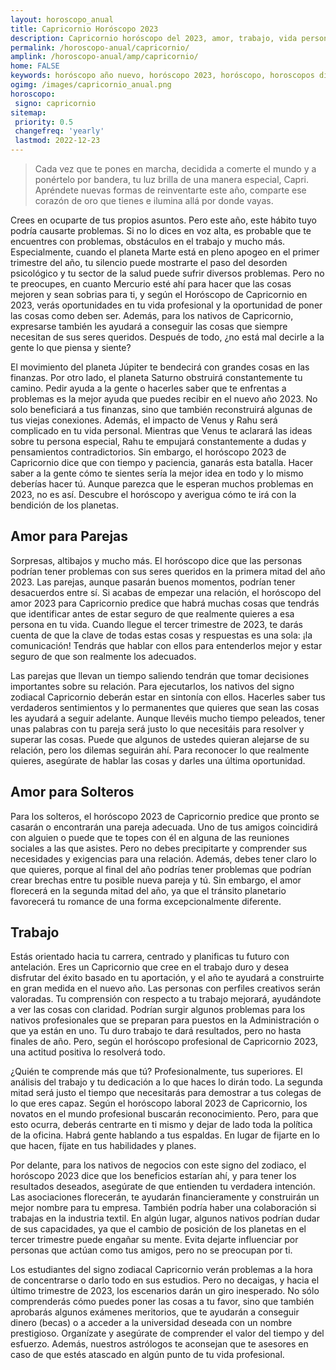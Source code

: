 ```yaml
---
layout: horoscopo_anual
title: Capricornio Horóscopo 2023 
description: Capricornio horóscopo del 2023, amor, trabajo, vida personal. Todas las predicciones para Capricornio 2023 gratis. Disfruta este año nuevo.
permalink: /horoscopo-anual/capricornio/
amplink: /horoscopo-anual/amp/capricornio/
home: FALSE
keywords: horóscopo año nuevo, horóscopo 2023, horóscopo, horoscopos diarios gratis del dia de hoy, horóscopo diario gratis,horóscopo ano nuevo 2023, horóscopo esperanza gracia, horoscopo Capricornio 2023, horoscop, horóscopos gratis, horoscopo Capricornio, horoscopo Capricornio 2023 gratis, Tarot, Astrologia, Zodíaco, Capricornio, horoscopo gratis,tarot en femenino,videncia gratuita,horoscopos gratuitos,horóscopos, astrologia,videncia gratis
ogimg: /images/capricornio_anual.png
horoscopo:
 signo: capricornio
sitemap:
 priority: 0.5
 changefreq: 'yearly'
 lastmod: 2022-12-23
---
```





> Cada vez que te pones en marcha, decidida a comerte el mundo y a ponértelo por bandera, tu luz brilla de una manera especial, Capri. Apréndete nuevas formas de reinventarte este año, comparte ese corazón de oro que tienes e ilumina allá por donde vayas.


Crees en ocuparte de tus propios asuntos. Pero este año, este hábito tuyo podría causarte problemas. Si no lo dices en voz alta, es probable que te encuentres con problemas, obstáculos en el trabajo y mucho más. Especialmente, cuando el planeta Marte está en pleno apogeo en el primer trimestre del año, tu silencio puede mostrarte el paso del desorden psicológico y tu sector de la salud puede sufrir diversos problemas. Pero no te preocupes, en cuanto Mercurio esté ahí para hacer que las cosas mejoren y sean sobrias para ti, y según el Horóscopo de Capricornio en 2023, verás oportunidades en tu vida profesional y la oportunidad de poner las cosas como deben ser. Además, para los nativos de Capricornio, expresarse también les ayudará a conseguir las cosas que siempre necesitan de sus seres queridos. Después de todo, ¿no está mal decirle a la gente lo que piensa y siente?

El movimiento del planeta Júpiter te bendecirá con grandes cosas en las finanzas. Por otro lado, el planeta Saturno obstruirá constantemente tu camino. Pedir ayuda a la gente o hacerles saber que te enfrentas a problemas es la mejor ayuda que puedes recibir en el nuevo año 2023. No solo beneficiará a tus finanzas, sino que también reconstruirá algunas de tus viejas conexiones. Además, el impacto de Venus y Rahu será complicado en tu vida personal. Mientras que Venus te aclarará las ideas sobre tu persona especial, Rahu te empujará constantemente a dudas y pensamientos contradictorios. Sin embargo, el horóscopo 2023 de Capricornio dice que con tiempo y paciencia, ganarás esta batalla. Hacer saber a la gente cómo te sientes sería la mejor idea en todo y lo mismo deberías hacer tú. Aunque parezca que le esperan muchos problemas en 2023, no es así. Descubre el horóscopo y averigua cómo te irá con la bendición de los planetas.

## Amor para Parejas

Sorpresas, altibajos y mucho más. El horóscopo dice que las personas podrían tener problemas con sus seres queridos en la primera mitad del año 2023. Las parejas, aunque pasarán buenos momentos, podrían tener desacuerdos entre sí. Si acabas de empezar una relación, el horóscopo del amor 2023 para Capricornio predice que habrá muchas cosas que tendrás que identificar antes de estar seguro de que realmente quieres a esa persona en tu vida. Cuando llegue el tercer trimestre de 2023, te darás cuenta de que la clave de todas estas cosas y respuestas es una sola: ¡la comunicación! Tendrás que hablar con ellos para entenderlos mejor y estar seguro de que son realmente los adecuados.

Las parejas que llevan un tiempo saliendo tendrán que tomar decisiones importantes sobre su relación. Para ejecutarlos, los nativos del signo zodiacal Capricornio deberán estar en sintonía con ellos. Hacerles saber tus verdaderos sentimientos y lo permanentes que quieres que sean las cosas les ayudará a seguir adelante. Aunque llevéis mucho tiempo peleados, tener unas palabras con tu pareja será justo lo que necesitáis para resolver y superar las cosas. Puede que algunos de ustedes quieran alejarse de su relación, pero los dilemas seguirán ahí. Para reconocer lo que realmente quieres, asegúrate de hablar las cosas y darles una última oportunidad.

## Amor para Solteros

Para los solteros, el horóscopo 2023 de Capricornio predice que pronto se casarán o encontrarán una pareja adecuada. Uno de tus amigos coincidirá con alguien o puede que te topes con él en alguna de las reuniones sociales a las que asistes. Pero no debes precipitarte y comprender sus necesidades y exigencias para una relación. Además, debes tener claro lo que quieres, porque al final del año podrías tener problemas que podrían crear brechas entre tu posible nueva pareja y tú. Sin embargo, el amor florecerá en la segunda mitad del año, ya que el tránsito planetario favorecerá tu romance de una forma excepcionalmente diferente.

## Trabajo

Estás orientado hacia tu carrera, centrado y planificas tu futuro con antelación. Eres un Capricornio que cree en el trabajo duro y desea disfrutar del éxito basado en tu aportación, y el año te ayudará a construirte en gran medida en el nuevo año. Las personas con perfiles creativos serán valoradas. Tu comprensión con respecto a tu trabajo mejorará, ayudándote a ver las cosas con claridad. Podrían surgir algunos problemas para los nativos profesionales que se preparan para puestos en la Administración o que ya están en uno. Tu duro trabajo te dará resultados, pero no hasta finales de año. Pero, según el horóscopo profesional de Capricornio 2023, una actitud positiva lo resolverá todo.

¿Quién te comprende más que tú? Profesionalmente, tus superiores. El análisis del trabajo y tu dedicación a lo que haces lo dirán todo. La segunda mitad será justo el tiempo que necesitarás para demostrar a tus colegas de lo que eres capaz. Según el horóscopo laboral 2023 de Capricornio, los novatos en el mundo profesional buscarán reconocimiento. Pero, para que esto ocurra, deberás centrarte en ti mismo y dejar de lado toda la política de la oficina. Habrá gente hablando a tus espaldas. En lugar de fijarte en lo que hacen, fíjate en tus habilidades y planes.

Por delante, para los nativos de negocios con este signo del zodiaco, el horóscopo 2023 dice que los beneficios estarían ahí, y para tener los resultados deseados, asegúrate de que entienden tu verdadera intención. Las asociaciones florecerán, te ayudarán financieramente y construirán un mejor nombre para tu empresa. También podría haber una colaboración si trabajas en la industria textil. En algún lugar, algunos nativos podrían dudar de sus capacidades, ya que el cambio de posición de los planetas en el tercer trimestre puede engañar su mente. Evita dejarte influenciar por personas que actúan como tus amigos, pero no se preocupan por ti.

Los estudiantes del signo zodiacal Capricornio verán problemas a la hora de concentrarse o darlo todo en sus estudios. Pero no decaigas, y hacia el último trimestre de 2023, los escenarios darán un giro inesperado. No sólo comprenderás cómo puedes poner las cosas a tu favor, sino que también aprobarás algunos exámenes meritorios, que te ayudarán a conseguir dinero (becas) o a acceder a la universidad deseada con un nombre prestigioso. Organízate y asegúrate de comprender el valor del tiempo y del esfuerzo. Además, nuestros astrólogos te aconsejan que te asesores en caso de que estés atascado en algún punto de tu vida profesional.